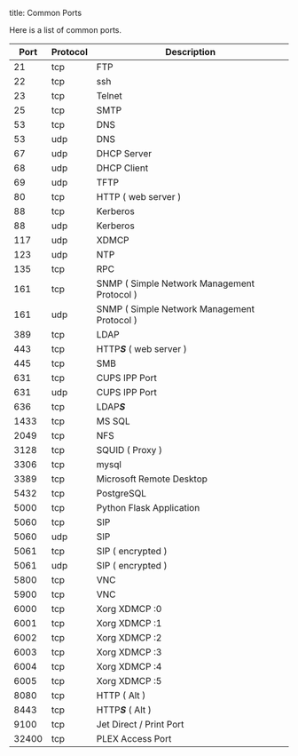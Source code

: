 title: Common Ports

Here is a list of common ports.

| Port      | Protocol | Description |
| ----------- | ----------- | ----------- |
| 21      | tcp       | FTP
| 22   | tcp        | ssh
| 23   | tcp        | Telnet
| 25   | tcp        | SMTP
| 53   | tcp        | DNS
| 53   | udp        | DNS
| 67   | udp        | DHCP Server
| 68   | udp        | DHCP Client
| 69   | udp        | TFTP
| 80   | tcp        | HTTP ( web server )
| 88   | tcp        | Kerberos
| 88   | udp        | Kerberos
| 117  | udp        | XDMCP
| 123  | udp        | NTP
| 135   | tcp        | RPC 
| 161   | tcp        | SNMP ( Simple Network Management Protocol )
| 161   | udp        | SNMP ( Simple Network Management Protocol )
| 389   | tcp        | LDAP
| 443   | tcp        | HTTP***S*** ( web server )
| 445   | tcp        | SMB
| 631   | tcp        | CUPS IPP Port
| 631   | udp        | CUPS IPP Port
| 636   | tcp        | LDAP***S***
| 1433  | tcp        | MS SQL
| 2049  | tcp        | NFS
| 3128  | tcp        | SQUID ( Proxy )
| 3306  | tcp        | mysql
| 3389   | tcp        | Microsoft Remote Desktop
| 5432   | tcp        | PostgreSQL
| 5000   | tcp        | Python Flask Application
| 5060   | tcp        | SIP
| 5060   | udp        | SIP
| 5061  | tcp        | SIP ( encrypted )
| 5061  | udp        | SIP ( encrypted )
| 5800   | tcp        | VNC
| 5900   | tcp        | VNC
| 6000   | tcp        | Xorg XDMCP  :0
| 6001   | tcp        | Xorg XDMCP  :1
| 6002   | tcp        | Xorg XDMCP  :2
| 6003   | tcp        | Xorg XDMCP  :3
| 6004   | tcp        | Xorg XDMCP  :4
| 6005   | tcp        | Xorg XDMCP  :5
| 8080   | tcp        | HTTP ( Alt )
| 8443   | tcp        | HTTP***S*** ( Alt )
| 9100   | tcp        | Jet Direct / Print Port
| 32400  | tcp        | PLEX Access Port